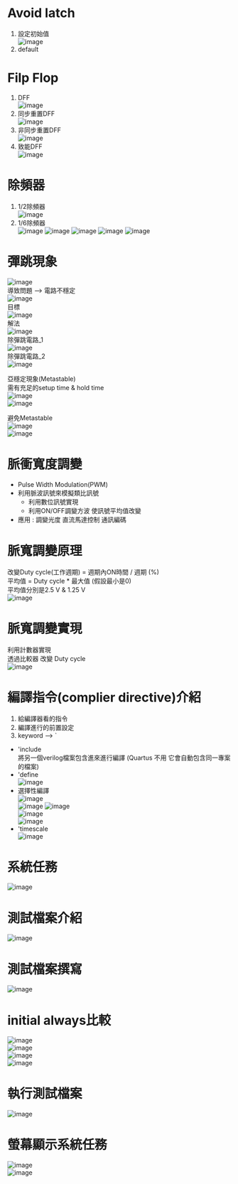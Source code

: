 Avoid latch
==
1. 設定初始值  
![image](https://github.com/user-attachments/assets/e42e067b-e6bb-4ab2-96e8-6d7743de0741)
2. default

Filp Flop
==
1. DFF  
![image](https://github.com/user-attachments/assets/7fcd41af-0a63-47ce-8e7f-71fd8a8594f5)
2. 同步重置DFF  
![image](https://github.com/user-attachments/assets/2fde82b9-eef5-4dc3-993f-0b9a7654c913)
3. 非同步重置DFF  
![image](https://github.com/user-attachments/assets/4f443682-7549-4fd9-92e4-ca70786714c8)
4. 致能DFF  
![image](https://github.com/user-attachments/assets/940b9fab-2f21-4236-89f5-4771f83847e6)

除頻器
==
1. 1/2除頻器  
   ![image](https://github.com/user-attachments/assets/3ecb4c62-32d2-4e3b-a2ad-ad9f80242f87)  
2. 1/6除頻器  
   ![image](https://github.com/user-attachments/assets/7d314894-4bfd-4144-aabd-f9d197f5e023)
   ![image](https://github.com/user-attachments/assets/5f120e30-ba8e-4f97-8a4f-511783a4471e)
   ![image](https://github.com/user-attachments/assets/eb56788b-d180-4b39-9c51-b3845507152e)
   ![image](https://github.com/user-attachments/assets/9e4e97f7-b42d-479c-b6cc-9dba9ebcba0a)
   ![image](https://github.com/user-attachments/assets/33089292-18a7-4380-8c98-b14fc92b8c4e)

彈跳現象
==
![image](https://github.com/user-attachments/assets/05fb5e42-c205-4a7f-bf54-7b61034e51d2)  
導致問題 --> 電路不穩定  
![image](https://github.com/user-attachments/assets/9be2efa7-0452-4743-836d-f230dc4ce2ab)  
目標  
![image](https://github.com/user-attachments/assets/74b0710c-f587-40cf-ac59-f5bc64e09d56)  
解法  
![image](https://github.com/user-attachments/assets/d6586f3b-e355-43ea-a31d-a44386c5b21c)  
除彈跳電路_1  
![image](https://github.com/user-attachments/assets/760c4037-c6e9-4b09-9772-d1aa1613010b)  
除彈跳電路_2  
![image](https://github.com/user-attachments/assets/fad3b842-63f9-4180-94a7-157f5f24fb6a)  

亞穩定現象(Metastable)  
需有充足的setup time & hold time  
![image](https://github.com/user-attachments/assets/c1e060c3-932a-4b0e-9d5a-b9fb87441c25)  
![image](https://github.com/user-attachments/assets/5d8ff4d5-eb00-4e9f-8ea1-27e3b85b9942)

避免Metastable  
![image](https://github.com/user-attachments/assets/52d40b2d-66ee-4cd3-923c-f1517bd7e852)  
![image](https://github.com/user-attachments/assets/613073ba-bf55-4447-ac9f-c3ba7f18b7dc)  


脈衝寬度調變
==
- Pulse Width Modulation(PWM)
- 利用脈波訊號來模擬類比訊號
   - 利用數位訊號實現
   - 利用ON/OFF調變方波 使訊號平均值改變
- 應用 : 調變光度 直流馬達控制 通訊編碼

脈寬調變原理
==
改變Duty cycle(工作週期) = 週期內ON時間 / 週期 (%)  
平均值 = Duty cycle * 最大值 (假設最小是0)  
平均值分別是2.5 V & 1.25 V  
![image](https://github.com/user-attachments/assets/a4a68119-8f78-48b2-87e3-0970aa7c2641)

脈寬調變實現
==
利用計數器實現  
透過比較器 改變 Duty cycle  
![image](https://github.com/user-attachments/assets/a9a112c9-9f28-42da-959f-4d2a4ae35002)

編譯指令(complier directive)介紹
==
1. 給編譯器看的指令
2. 編譯進行的前置設定
3. keyword --> `

- 'include  
將另一個verilog檔案包含進來進行編譯 (Quartus 不用 它會自動包含同一專案的檔案)
- 'define  
![image](https://github.com/user-attachments/assets/5c24114f-0663-4ecc-baff-21d4ffe67fd0)
- 選擇性編譯  
![image](https://github.com/user-attachments/assets/a6f9f232-f2e3-4884-8db8-fe4a74323567)  
![image](https://github.com/user-attachments/assets/bad57342-471e-4526-83b9-302687839a4d)
![image](https://github.com/user-attachments/assets/2ef49283-1f19-407f-b11a-c4305777eb48)  
![image](https://github.com/user-attachments/assets/8961f374-e48c-463c-a4d3-97643d3f2f48)  
![image](https://github.com/user-attachments/assets/c491c1f1-236b-4121-9e38-e3a1c2a36bbf)
- 'timescale  
![image](https://github.com/user-attachments/assets/815b6472-add3-48a3-9d2b-dfcbb85c51e3)

系統任務
==
![image](https://github.com/user-attachments/assets/563dab2f-661d-4d77-b311-fac9ab205052)

測試檔案介紹
==
![image](https://github.com/user-attachments/assets/d010f9e1-1e91-4b17-9064-55cb6dd92127)  

測試檔案撰寫
==
![image](https://github.com/user-attachments/assets/1e018d51-d75f-4d05-b14b-b323fe9ad1e6)

initial always比較
==
![image](https://github.com/user-attachments/assets/be676a58-7c60-46b5-a0f5-171df8eeb7e4)  
![image](https://github.com/user-attachments/assets/d5cc56fb-fb85-472f-9a81-1f51eeae0f4d)  
![image](https://github.com/user-attachments/assets/f2aec9f5-cfe9-4e45-b988-7d136c5b2fbe)  
![image](https://github.com/user-attachments/assets/d3e92c4c-d8dc-41c9-a642-9cadf67ea163)

執行測試檔案
==
![image](https://github.com/user-attachments/assets/0de11edc-5cf3-4575-8300-04a12ac8e949)

螢幕顯示系統任務
==
![image](https://github.com/user-attachments/assets/b5ea831d-6768-48c4-9b01-b9bbb01a4161)  
![image](https://github.com/user-attachments/assets/67816725-cfa9-4f8d-affe-b0dcc8c25d38)







